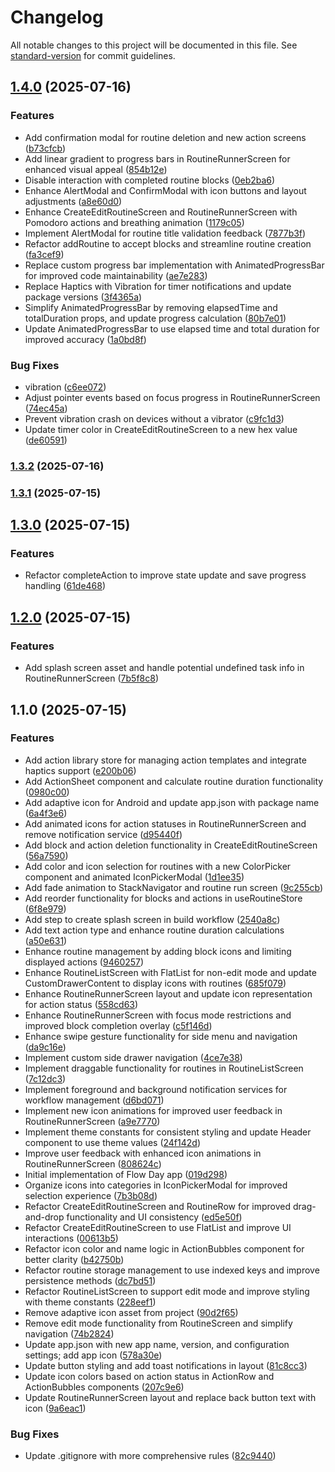 # Changelog

All notable changes to this project will be documented in this file. See [standard-version](https://github.com/conventional-changelog/standard-version) for commit guidelines.

## [1.4.0](https://github.com/jon-garmilla-dev/jon-garmilla-dev-Flow-Day.apk/compare/v1.3.2...v1.4.0) (2025-07-16)


### Features

* Add confirmation modal for routine deletion and new action screens ([b73cfcb](https://github.com/jon-garmilla-dev/jon-garmilla-dev-Flow-Day.apk/commit/b73cfcbf9ed0878b9d7f4339c3a5f229b114f0fe))
* Add linear gradient to progress bars in RoutineRunnerScreen for enhanced visual appeal ([854b12e](https://github.com/jon-garmilla-dev/jon-garmilla-dev-Flow-Day.apk/commit/854b12ef38787be91737dc1ff154e19dc002a2c0))
* Disable interaction with completed routine blocks ([0eb2ba6](https://github.com/jon-garmilla-dev/jon-garmilla-dev-Flow-Day.apk/commit/0eb2ba6ca922426f25f1c675b7fe92d7f8c5948c))
* Enhance AlertModal and ConfirmModal with icon buttons and layout adjustments ([a8e60d0](https://github.com/jon-garmilla-dev/jon-garmilla-dev-Flow-Day.apk/commit/a8e60d035445ce0f98f64953a3f07c0e25bdd08a))
* Enhance CreateEditRoutineScreen and RoutineRunnerScreen with Pomodoro actions and breathing animation ([1179c05](https://github.com/jon-garmilla-dev/jon-garmilla-dev-Flow-Day.apk/commit/1179c050dd40fd1ee576132d1c131776042f4df2))
* Implement AlertModal for routine title validation feedback ([7877b3f](https://github.com/jon-garmilla-dev/jon-garmilla-dev-Flow-Day.apk/commit/7877b3f07e5bb4644c8c80a65e0b5b2477368b86))
* Refactor addRoutine to accept blocks and streamline routine creation ([fa3cef9](https://github.com/jon-garmilla-dev/jon-garmilla-dev-Flow-Day.apk/commit/fa3cef997cdfd2edb44e1ae068437d19e268424d))
* Replace custom progress bar implementation with AnimatedProgressBar for improved code maintainability ([ae7e283](https://github.com/jon-garmilla-dev/jon-garmilla-dev-Flow-Day.apk/commit/ae7e283116ff0962bb5938aa0eef55fce02e2e60))
* Replace Haptics with Vibration for timer notifications and update package versions ([3f4365a](https://github.com/jon-garmilla-dev/jon-garmilla-dev-Flow-Day.apk/commit/3f4365a3b33e827bd27532404d2be2dd74f17367))
* Simplify AnimatedProgressBar by removing elapsedTime and totalDuration props, and update progress calculation ([80b7e01](https://github.com/jon-garmilla-dev/jon-garmilla-dev-Flow-Day.apk/commit/80b7e0131f27f33a60ce33c061b8253814a7d789))
* Update AnimatedProgressBar to use elapsed time and total duration for improved accuracy ([1a0bd8f](https://github.com/jon-garmilla-dev/jon-garmilla-dev-Flow-Day.apk/commit/1a0bd8fe16fbdd2dc61d8feac62772eada3869e5))


### Bug Fixes

*  vibration ([c6ee072](https://github.com/jon-garmilla-dev/jon-garmilla-dev-Flow-Day.apk/commit/c6ee072d9d2714a10f7933be2f4ff068d28c3ab8))
* Adjust pointer events based on focus progress in RoutineRunnerScreen ([74ec45a](https://github.com/jon-garmilla-dev/jon-garmilla-dev-Flow-Day.apk/commit/74ec45aef4b12de12a3134454f18917b8dc85314))
* Prevent vibration crash on devices without a vibrator ([c9fc1d3](https://github.com/jon-garmilla-dev/jon-garmilla-dev-Flow-Day.apk/commit/c9fc1d34345e3ba68f4675b6760961c3fc06ac4b))
* Update timer color in CreateEditRoutineScreen to a new hex value ([de60591](https://github.com/jon-garmilla-dev/jon-garmilla-dev-Flow-Day.apk/commit/de6059168660ddb43cb8c8706b0fda42a91bb929))

### [1.3.2](https://github.com/jon-garmilla-dev/jon-garmilla-dev-Flow-Day.apk/compare/v1.3.1...v1.3.2) (2025-07-16)

### [1.3.1](https://github.com/jon-garmilla-dev/jon-garmilla-dev-Flow-Day.apk/compare/v1.3.0...v1.3.1) (2025-07-15)

## [1.3.0](https://github.com/jon-garmilla-dev/jon-garmilla-dev-Flow-Day.apk/compare/v1.2.0...v1.3.0) (2025-07-15)


### Features

* Refactor completeAction to improve state update and save progress handling ([61de468](https://github.com/jon-garmilla-dev/jon-garmilla-dev-Flow-Day.apk/commit/61de468f1cbb44e9ec60bbbc930b4b7b9d08fef5))

## [1.2.0](https://github.com/jon-garmilla-dev/jon-garmilla-dev-Flow-Day.apk/compare/v1.1.0...v1.2.0) (2025-07-15)


### Features

* Add splash screen asset and handle potential undefined task info in RoutineRunnerScreen ([7b5f8c8](https://github.com/jon-garmilla-dev/jon-garmilla-dev-Flow-Day.apk/commit/7b5f8c8ee5e53d7a4157d3698bbf866322e557ec))

## 1.1.0 (2025-07-15)


### Features

* Add action library store for managing action templates and integrate haptics support ([e200b06](https://github.com/jon-garmilla-dev/jon-garmilla-dev-Flow-Day.apk/commit/e200b0604239bf79e293458e7c99fda7dde30d22))
* Add ActionSheet component and calculate routine duration functionality ([0980c00](https://github.com/jon-garmilla-dev/jon-garmilla-dev-Flow-Day.apk/commit/0980c00e3f79318abc21fcae9a603600bc6e8b3b))
* Add adaptive icon for Android and update app.json with package name ([6a4f3e6](https://github.com/jon-garmilla-dev/jon-garmilla-dev-Flow-Day.apk/commit/6a4f3e6953eaf758229a4bb898069c6c33be1178))
* Add animated icons for action statuses in RoutineRunnerScreen and remove notification service ([d95440f](https://github.com/jon-garmilla-dev/jon-garmilla-dev-Flow-Day.apk/commit/d95440fa1b8ab13797d0f1c7014208302ea66a30))
* Add block and action deletion functionality in CreateEditRoutineScreen ([56a7590](https://github.com/jon-garmilla-dev/jon-garmilla-dev-Flow-Day.apk/commit/56a759056c7444fe2cca4905be5034d802e82875))
* Add color and icon selection for routines with a new ColorPicker component and animated IconPickerModal ([1d1ee35](https://github.com/jon-garmilla-dev/jon-garmilla-dev-Flow-Day.apk/commit/1d1ee359fdd633bf7dfc068519b0733c2190f4a9))
* Add fade animation to StackNavigator and routine run screen ([9c255cb](https://github.com/jon-garmilla-dev/jon-garmilla-dev-Flow-Day.apk/commit/9c255cbdca740b9a96b52aefe4400b8ce8a8bdaa))
* Add reorder functionality for blocks and actions in useRoutineStore ([6f8e979](https://github.com/jon-garmilla-dev/jon-garmilla-dev-Flow-Day.apk/commit/6f8e979c22b6c43e6d7e7dacb5eb709e7249e455))
* Add step to create splash screen in build workflow ([2540a8c](https://github.com/jon-garmilla-dev/jon-garmilla-dev-Flow-Day.apk/commit/2540a8cf35f6e0ba17b3fca3d223266c0fad8001))
* Add text action type and enhance routine duration calculations ([a50e631](https://github.com/jon-garmilla-dev/jon-garmilla-dev-Flow-Day.apk/commit/a50e631ba565794758cd5d9c4821e91181480c5d))
* Enhance routine management by adding block icons and limiting displayed actions ([9460257](https://github.com/jon-garmilla-dev/jon-garmilla-dev-Flow-Day.apk/commit/94602575340b05f77d0eb1005b57882226f59022))
* Enhance RoutineListScreen with FlatList for non-edit mode and update CustomDrawerContent to display icons with routines ([685f079](https://github.com/jon-garmilla-dev/jon-garmilla-dev-Flow-Day.apk/commit/685f079f58906fc4b949c9238c098a15a7cee196))
* Enhance RoutineRunnerScreen layout and update icon representation for action status ([558cd63](https://github.com/jon-garmilla-dev/jon-garmilla-dev-Flow-Day.apk/commit/558cd63de82c63ace8ae963f9cab3bf6ec0aac96))
* Enhance RoutineRunnerScreen with focus mode restrictions and improved block completion overlay ([c5f146d](https://github.com/jon-garmilla-dev/jon-garmilla-dev-Flow-Day.apk/commit/c5f146d2df12edabc9ce1c1b6754bb1444249f7a))
* Enhance swipe gesture functionality for side menu and navigation ([da9c16e](https://github.com/jon-garmilla-dev/jon-garmilla-dev-Flow-Day.apk/commit/da9c16ed3c31bf56e45fdebae18bb3786d2e61e0))
* Implement custom side drawer navigation ([4ce7e38](https://github.com/jon-garmilla-dev/jon-garmilla-dev-Flow-Day.apk/commit/4ce7e38ea5250dbbe355dec3d9dbe852fc4221e3))
* Implement draggable functionality for routines in RoutineListScreen ([7c12dc3](https://github.com/jon-garmilla-dev/jon-garmilla-dev-Flow-Day.apk/commit/7c12dc3d64990ea8ec02a0004fda8f1dad752917))
* Implement foreground and background notification services for workflow management ([d6bd071](https://github.com/jon-garmilla-dev/jon-garmilla-dev-Flow-Day.apk/commit/d6bd071f87c968f8a75a997e63e2a1fb7ff09bbf))
* Implement new icon animations for improved user feedback in RoutineRunnerScreen ([a9e7770](https://github.com/jon-garmilla-dev/jon-garmilla-dev-Flow-Day.apk/commit/a9e7770adc0571accb18162e4bc1c67d7ccf473c))
* Implement theme constants for consistent styling and update Header component to use theme values ([24f142d](https://github.com/jon-garmilla-dev/jon-garmilla-dev-Flow-Day.apk/commit/24f142db18cb091d59c0a16dc1a7ad21b09511b0))
* Improve user feedback with enhanced icon animations in RoutineRunnerScreen ([808624c](https://github.com/jon-garmilla-dev/jon-garmilla-dev-Flow-Day.apk/commit/808624c738197b107f4f91b4147c3c6d7c53f4dc))
* Initial implementation of Flow Day app ([019d298](https://github.com/jon-garmilla-dev/jon-garmilla-dev-Flow-Day.apk/commit/019d29883583d22108a714dbb0365b661828d60f))
* Organize icons into categories in IconPickerModal for improved selection experience ([7b3b08d](https://github.com/jon-garmilla-dev/jon-garmilla-dev-Flow-Day.apk/commit/7b3b08dbac7185b3025a9e49876058c67d8ede1f))
* Refactor CreateEditRoutineScreen and RoutineRow for improved drag-and-drop functionality and UI consistency ([ed5e50f](https://github.com/jon-garmilla-dev/jon-garmilla-dev-Flow-Day.apk/commit/ed5e50f319548027d07f8a3fded92b5505ce6c11))
* Refactor CreateEditRoutineScreen to use FlatList and improve UI interactions ([00613b5](https://github.com/jon-garmilla-dev/jon-garmilla-dev-Flow-Day.apk/commit/00613b55ab7378e264b512887fb771d8ede1a8f8))
* Refactor icon color and name logic in ActionBubbles component for better clarity ([b42750b](https://github.com/jon-garmilla-dev/jon-garmilla-dev-Flow-Day.apk/commit/b42750bd64bd238b02bc1251add27b2b80e212d9))
* Refactor routine storage management to use indexed keys and improve persistence methods ([dc7bd51](https://github.com/jon-garmilla-dev/jon-garmilla-dev-Flow-Day.apk/commit/dc7bd51b5334565db5c9bc9f6110cee2c76296e2))
* Refactor RoutineListScreen to support edit mode and improve styling with theme constants ([228eef1](https://github.com/jon-garmilla-dev/jon-garmilla-dev-Flow-Day.apk/commit/228eef16fc865bef570ac65cded4316e1b80026f))
* Remove adaptive icon asset from project ([90d2f65](https://github.com/jon-garmilla-dev/jon-garmilla-dev-Flow-Day.apk/commit/90d2f65a5d74845660ca64d189b0707519f8d106))
* Remove edit mode functionality from RoutineScreen and simplify navigation ([74b2824](https://github.com/jon-garmilla-dev/jon-garmilla-dev-Flow-Day.apk/commit/74b2824819f582e2b69543a35e083bcb33f435a1))
* Update app.json with new app name, version, and configuration settings; add app icon ([578a30e](https://github.com/jon-garmilla-dev/jon-garmilla-dev-Flow-Day.apk/commit/578a30e5067e62ada8e49b9bdc95dfe304fadc2e))
* Update button styling and add toast notifications in layout ([81c8cc3](https://github.com/jon-garmilla-dev/jon-garmilla-dev-Flow-Day.apk/commit/81c8cc3ce965e6a91d60573542156817c815d30a))
* Update icon colors based on action status in ActionRow and ActionBubbles components ([207c9e6](https://github.com/jon-garmilla-dev/jon-garmilla-dev-Flow-Day.apk/commit/207c9e6a2f8c61e91c33aeaeeaf6fd1a8a933d2f))
* Update RoutineRunnerScreen layout and replace back button text with icon ([9a6eac1](https://github.com/jon-garmilla-dev/jon-garmilla-dev-Flow-Day.apk/commit/9a6eac1c9e2eefca249adaef5b9eb7116db6f99e))


### Bug Fixes

* Update .gitignore with more comprehensive rules ([82c9440](https://github.com/jon-garmilla-dev/jon-garmilla-dev-Flow-Day.apk/commit/82c9440886d08819c7775adfa216679acc2347ec))
